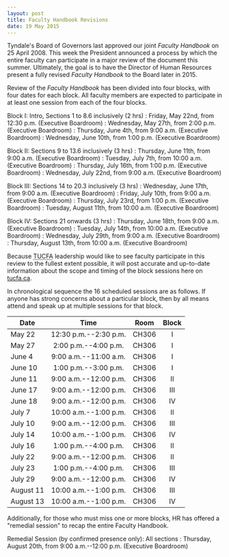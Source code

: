 ```yaml
---
layout: post
title: Faculty Handbook Revisions
date: 19 May 2015
---
```


Tyndale's Board of Governors last approved our joint *Faculty Handbook* on 25 April 2008. This week the President announced a process by which the entire faculty can participate in a major review of the document this summer. Ultimately, the goal is to have the Director of Human Resources present a fully revised *Faculty Handbook* to the Board later in 2015.

Review of the *Faculty Handbook* has been divided into four blocks, with four dates for each block. All faculty members are expected to participate in at least one session from each of the four blocks.

Block I: Intro, Sections 1 to 8.6 inclusively (2 hrs)
: Friday, May 22nd, from 12:30 p.m. (Executive Boardroom)
: Wednesday, May 27th, from 2:00 p.m. (Executive Boardroom)
: Thursday, June 4th, from 9:00 a.m. (Executive Boardroom)
: Wednesday, June 10th, from 1:00 p.m. (Executive Boardroom)

Block II: Sections 9 to 13.6 inclusively (3 hrs)
: Thursday, June 11th, from 9:00 a.m. (Executive Boardroom)
: Tuesday, July 7th, from 10:00 a.m. (Executive Boardroom)
: Thursday, July 16th, from 1:00 p.m. (Executive Boardroom)
: Wednesday, July 22nd, from 9:00 a.m. (Executive Boardroom)

Block III: Sections 14 to 20.3 inclusively (3 hrs)
: Wednesday, June 17th, from 9:00 a.m. (Executive Boardroom)
: Friday, July 10th, from 9:00 a.m. (Executive Boardroom)
: Thursday, July 23rd, from 1:00 p.m. (Executive Boardroom)
: Tuesday, August 11th, from 10:00 a.m. (Executive Boardroom)

Block IV: Sections 21 onwards (3 hrs)
: Thursday, June 18th, from 9:00 a.m. (Executive Boardroom)
: Tuesday, July 14th, from 10:00 a.m. (Executive Boardroom)
: Wednesday, July 29th, from 9:00 a.m. (Executive Boardroom)
: Thursday, August 13th, from 10:00 a.m. (Executive Boardroom)

<!-- As announced by the President (but changed by Dianna)
| Block I | Block II | Block III | Block IV  |
| ------- | -------- | --------- | --------- |
| May 22  | June 4   | June 18   | July 10   |
| May 27  | June 11  | July 16   | July 29   |
| June 10 | July 7   | July 22   | August 13 |
| June 17 | July 14  | August 11 | August 20 |
 -->

Because <abbr title="Tyndale University College Faculty Association">TUCFA</abbr> leadership would like to see faculty participate in this review to the fullest extent possible, it will post accurate and up-to-date information about the scope and timing of the block sessions here on [tucfa.ca](http://tucfa.ca/).

In chronological sequence the 16 scheduled sessions are as follows. If anyone has strong concerns about a particular block, then by all means attend and speak up at multiple sessions for that block.


| Date      | Time                  | Room  | Block |
| --------- | :-------------------: | :---: | :---: |
| May 22    | 12:30 p.m.--2:30 p.m. | CH306 | I     |
| May 27    | 2:00 p.m.--4:00 p.m.  | CH306 | I     |
| June 4    | 9:00 a.m.--11:00 a.m. | CH306 | I     |
| June 10   | 1:00 p.m.--3:00 p.m.  | CH306 | I     |
| June 11   | 9:00 a.m.--12:00 p.m. | CH306 | II    |
| June 17   | 9:00 a.m.--12:00 p.m. | CH306 | III   |
| June 18   | 9:00 a.m.--12:00 p.m. | CH306 | IV    |
| July 7    | 10:00 a.m.--1:00 p.m. | CH306 | II    |
| July 10   | 9:00 a.m.--12:00 p.m. | CH306 | III   |
| July 14   | 10:00 a.m.--1:00 p.m. | CH306 | IV    |
| July 16   | 1:00 p.m.--4:00 p.m.  | CH306 | II    |
| July 22   | 9:00 a.m.--12:00 p.m. | CH306 | II    |
| July 23   | 1:00 p.m.--4:00 p.m.  | CH306 | III   |
| July 29   | 9:00 a.m.--12:00 p.m. | CH306 | IV    |
| August 11 | 10:00 a.m.--1:00 p.m. | CH306 | III   |
| August 13 | 10:00 a.m.--1:00 p.m. | CH306 | IV    |

<!-- as initially projected but subject to change
| Date      | Weekday   | Time         | Block |
| --------- | --------- | ------------ | ----- |
| May 22    | Friday    | 12:30--2:30  | I     |
| May 27    | Wednesday | 2:00--4:00   | I     |
| June 4    | Thursday  | 9:00--11:00  | I     |
| June 10   | Wednesday | 1:00--3:00   | I     |
| June 11   | Thursday  |              | II    |
| June 17   | Wednesday |              | II?   |
| June 18   | Thursday  |              | III   |
| July 7    | Tuesday   |              | II    |
| July 10   | Friday    |              | IV    |
| July 14   | Tuesday   |              | II    |
| July 16   | Thursday  |              | III   |
| July 22   | Wednesday |              | III   |
| July 29   | Wednesday |              | IV    |
| August 11 | Tuesday   |              | III   |
| August 13 | Thursday  |              | IV    |
| August 20 | Thursday  |              | IV    |
 -->

Additionally, for those who must miss one or more blocks, HR has offered a "remedial session" to recap the entire Faculty Handbook.

Remedial Session (by confirmed presence only): All sections
: Thursday, August 20th, from 9:00 a.m.--12:00 p.m. (Executive Boardroom)
